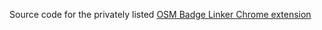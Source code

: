 Source code for the privately listed [OSM Badge Linker Chrome extension](https://chrome.google.com/webstore/detail/osm-badge-linker/jhdibcmjpjhdndabcfnfepfanklcajbn)
